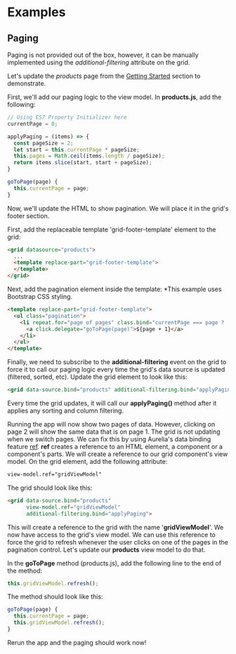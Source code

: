 # Examples

## Paging
Paging is not provided out of the box, however, it can be manually implemented using the *additional-filtering* attribute on the grid.

Let's update the *products* page from the [Getting Started](https://github.com/donnelljenkins/aurelia-datagrid/blob/master/doc/HOWTO.md#getting-started) section to demonstrate.

First, we'll add our paging logic to the view model. In **products.js**, add the following:
```javascript
// Using ES7 Property Initializer here
currentPage = 0;

applyPaging = (items) => {
  const pageSize = 2;
  let start = this.currentPage * pageSize;
  this.pages = Math.ceil(items.length / pageSize);
  return items.slice(start, start + pageSize);
}

goToPage(page) {
  this.currentPage = page;
}
```

Now, we'll update the HTML to show pagination.  We will place it in the grid's footer section.

First, add the replaceable template 'grid-footer-template' element to the grid:
```html
<grid datasource="products">
  ...
  <template replace-part="grid-footer-template">
  </template>
</grid>
```

Next, add the pagination element inside the template:
*This example uses Bootstrap CSS styling.
```html
<template replace-part="grid-footer-template">
  <ul class="pagination">
    <li repeat.for="page of pages" class.bind="currentPage === page ? 'active': ''">
      <a click.delegate="goToPage(page)">${page + 1}</a>
    </li>
  </ul>
</template>
```

Finally, we need to subscribe to the **additional-filtering** event on the grid to force it to call our paging logic every time the grid's data source is updated (filtered, sorted, etc).  Update the grid element to look like this:
```html
<grid data-source.bind="products" additional-filtering.bind="applyPaging">
```
Every time the grid updates, it will call our **applyPaging()** method after it applies any sorting and column filtering.

Running the app will now show two pages of data. However, clicking on page 2 will show the same data that is on page 1. The grid is not updating when we switch pages. We can fix this by using Aurelia's data binding feature [ref](http://aurelia.io/docs.html#/aurelia/framework/1.0.0-beta.1.0.2/doc/article/cheat-sheet).  **ref** creates a reference to an HTML element, a component or a component's parts.  We will create a reference to our grid component's view model. On the grid element, add the following attribute:
```html
view-model.ref="gridViewModel"
```
The grid should look like this:
```html
<grid data-source.bind="products"
      view-model.ref="gridViewModel"
      additional-filtering.bind="applyPaging">
```
This will create a reference to the grid with the name '**gridViewModel**'.  We now have access to the grid's view model.  We can use this reference to force the grid to refresh whenever the user clicks on one of the pages in the pagination control.  Let's update our **products** view model to do that.

In the **goToPage** method (products.js), add the following line to the end of the method:
```javascript
this.gridViewModel.refresh();
```
The method should look like this:
```javascript
goToPage(page) {
  this.currentPage = page;
  this.gridViewModel.refresh();
}
```

Rerun the app and the paging should work now!
